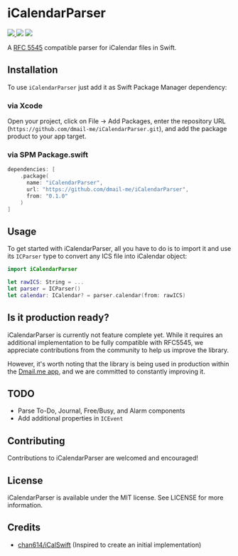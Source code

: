# iCalendarParser

<p>
    <a href="https://github.com/dmail-me/iCalendarParser/actions">
      <img src="https://github.com/dmail-me/iCalendarParser/workflows/ci/badge.svg?branch=main">
    </a>
    <img src="https://img.shields.io/badge/Swift-5.7-ff69b4.svg" />
    <img src="https://img.shields.io/badge/license-MIT-black.svg" />
</p>

A [RFC 5545](https://www.ietf.org/rfc/rfc5545.txt) compatible parser for iCalendar files in Swift.

## Installation

To use `iCalendarParser` just add it as Swift Package Manager dependency:

### via Xcode

Open your project, click on File → Add Packages, enter the repository URL (`https://github.com/dmail-me/iCalendarParser.git`), and add the package product to your app target.

### via SPM Package.swift

```swift
dependencies: [
    .package(
      name: "iCalendarParser",
      url: "https://github.com/dmail-me/iCalendarParser",
      from: "0.1.0"
    )
]
```

## Usage

To get started with iCalendarParser, all you have to do is to import it and use its `ICParser` type to convert any ICS file into iCalendar object:

```swift
import iCalendarParser

let rawICS: String = ...
let parser = ICParser()
let calendar: ICalendar? = parser.calendar(from: rawICS)
```

## Is it production ready?

iCalendarParser is currently not feature complete yet. While it requires an additional implementation to be fully compatible with RFC5545, we appreciate contributions from the community to help us improve the library. 

However, it's worth noting that the library is being used in production within the [Dmail.me app](https://apps.apple.com/us/app/dmail-me-dm-the-world/id6444334972), and we are committed to constantly improving it.

## TODO

- Parse To-Do, Journal, Free/Busy, and Alarm components
- Add additional properties in `ICEvent`

## Contributing

Contributions to iCalendarParser are welcomed and encouraged!

## License

iCalendarParser is available under the MIT license. See LICENSE for more information.

## Credits

- [chan614/iCalSwift](https://github.com/chan614/iCalSwift) (Inspired to create an initial implementation)

